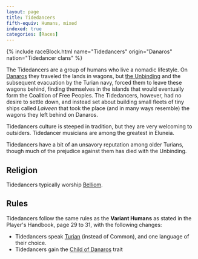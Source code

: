```yaml
---
layout: page
title: Tidedancers
fifth-equiv: Humans, mixed
indexed: true
categories: [Races]
---
```


{% include raceBlock.html name="Tidedancers" origin="Danaros" nation="Tidedancer clans"  %}

The Tidedancers are a group of humans who live a nomadic lifestyle. On [Danaros](/locations/danaros) they traveled the lands in wagons, but [the Unbinding](/history/the-unbinding) and the subsequent evacuation by the Turian navy, forced them to leave these wagons behind, finding themselves in the islands that would eventually form the Coalition of Free Peoples. The Tidedancers, however, had no desire to settle down, and instead set about building small fleets of tiny ships called _Laiveen_ that took the place (and in many ways resemble) the wagons they left behind on Danaros.

Tidedancers culture is steeped in tradition, but they are very welcoming to outsiders. Tidedancer musicians are among the greatest in Eluneia.

Tidedancers have a bit of an unsavory reputation among older Turians, though much of the prejudice against them has died with the Unbinding.

## Religion

Tidedancers typically worship [Belliom](/pantheons/the_unscathed).

## Rules

Tidedancers follow the same rules as the **Variant Humans** as stated in the Player's Handbook, page 29 to 31, with the following changes:

- Tidedancers speak [Turian](/general/languages) (instead of Common), and one language of their choice.
- Tidedancers gain the [Child of Danaros](/rules/child_of_danaros) trait
